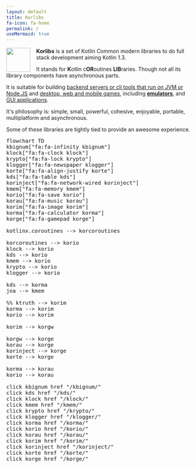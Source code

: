 ```yaml
---
layout: default
title: Korlibs
fa-icon: fa-home
permalink: /
useMermaid: true
---
```


<img src="/i/logos/korlibs.svg" width="64" height="64" style="float:left;margin-right:16px;"/>

**Korlibs** is a set of Kotlin Common modern libraries to do full stack development aiming Kotlin 1.3.

It stands for **K**otlin c**OR**outines **LIB**raries. Though not all its library components have asynchronous parts.

It is suitable for building [backend servers or cli tools that run on JVM or Node.JS](/korio) and [desktop, web and mobile games](/korge), including [**emulators**](https://github.com/kpspemu/kpspemu), and [GUI applications](/korui).

It's philosophy is: simple, small, powerful, cohesive, enjoyable, portable, multiplatform and asynchronous.

Some of these libraries are tightly tied to provide an awesome experience.

<pre class="mermaid">
flowchart TD
kbignum["fa:fa-infinity kbignum"]
klock["fa:fa-clock klock"]
krypto["fa:fa-lock krypto"]
klogger["fa:fa-newspaper klogger"]
korte["fa:fa-align-justify korte"]
kds["fa:fa-table kds"]
korinject["fa:fa-network-wired korinject"]
kmem["fa:fa-memory kmem"]
korio["fa:fa-save korio"]
korau["fa:fa-music korau"]
korim["fa:fa-image korim"]
korma["fa:fa-calculator korma"]
korge["fa:fa-gamepad korge"]

kotlinx.coroutines --> korcoroutines

korcoroutines --> korio
klock --> korio
kds --> korio
kmem --> korio
krypto --> korio
klogger --> korio

kds --> korma
jna --> kmem

%% ktruth --> korim
korma --> korim
korio --> korim

korim --> korgw

korgw --> korge
korau --> korge
korinject --> korge
korte --> korge

korma --> korau
korio --> korau

click kbignum href "/kbignum/"
click kds href "/kds/"
click klock href "/klock/"
click kmem href "/kmem/"
click krypto href "/krypto/"
click klogger href "/klogger/"
click korma href "/korma/"
click korio href "/korio/"
click korau href "/korau/"
click korim href "/korim/"
click korinject href "/korinject/"
click korte href "/korte/"
click korge href "/korge/"

</pre>
